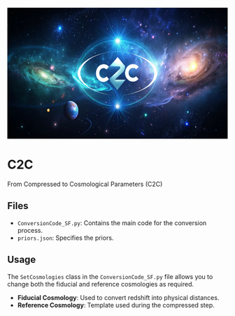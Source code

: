 <p align="center">
    <img src="https://github.com/henoriega/C2C/blob/main/logo.png" width="700" height="300">
</p>

# C2C
From Compressed to Cosmological Parameters (C2C)


## Files
- `ConversionCode_SF.py`: Contains the main code for the conversion process.
- `priors.json`: Specifies the priors.

## Usage

The `SetCosmologies` class in the `ConversionCode_SF.py` file allows you to change both the fiducial and reference cosmologies as required.



- **Fiducial Cosmology**: Used to convert redshift into physical distances.
- **Reference Cosmology**: Template used during the compressed step.
